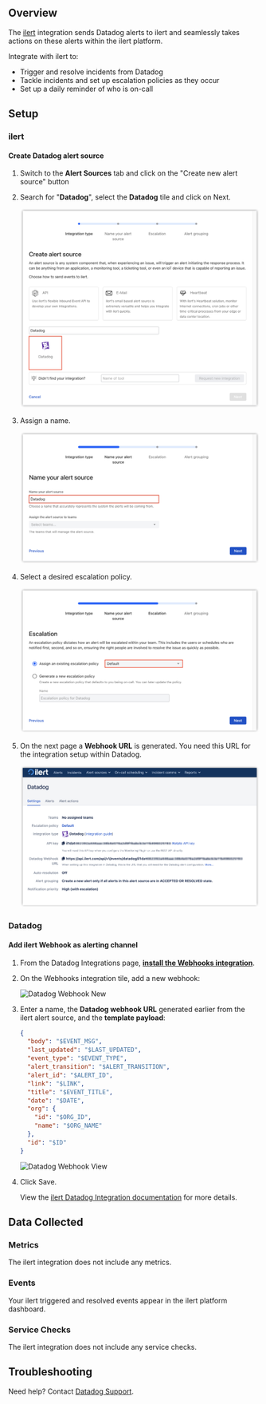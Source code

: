 ## Overview

The [ilert][1] integration sends Datadog alerts to ilert and seamlessly takes actions on these alerts within the ilert platform.

Integrate with ilert to:

- Trigger and resolve incidents from Datadog
- Tackle incidents and set up escalation policies as they occur
- Set up a daily reminder of who is on-call

## Setup

### ilert

#### Create Datadog alert source

1. Switch to the **Alert Sources** tab and click on the "Create new alert source" button

2. Search for "**Datadog**", select the **Datadog** tile and click on Next.

   ![ilert Alert Source New][2]

3. Assign a name.

   ![ilert Alert Source New 2][10]

4. Select a desired escalation policy.

   ![ilert Alert Source New 3][11]

5. On the next page a **Webhook URL** is generated. You need this URL for the integration setup within Datadog.

   ![ilert Alert Source View][3]

### Datadog

#### Add ilert Webhook as alerting channel

1. From the Datadog Integrations page, [**install the Webhooks integration**][8].
2. On the Webhooks integration tile, add a new webhook:

   ![Datadog Webhook New][4]

3. Enter a name, the **Datadog webhook URL** generated earlier from the ilert alert source, and the **template payload**:

   ```json
   {
     "body": "$EVENT_MSG",
     "last_updated": "$LAST_UPDATED",
     "event_type": "$EVENT_TYPE",
     "alert_transition": "$ALERT_TRANSITION",
     "alert_id": "$ALERT_ID",
     "link": "$LINK",
     "title": "$EVENT_TITLE",
     "date": "$DATE",
     "org": {
       "id": "$ORG_ID",
       "name": "$ORG_NAME"
     },
     "id": "$ID"
   }
   ```

   ![Datadog Webhook View][5]

4. Click Save.

   View the [ilert Datadog Integration documentation][6] for more details.

## Data Collected

### Metrics

The ilert integration does not include any metrics.

### Events

Your ilert triggered and resolved events appear in the ilert platform dashboard.

### Service Checks

The ilert integration does not include any service checks.

## Troubleshooting

Need help? Contact [Datadog Support][7].

[1]: https://www.ilert.com/?utm_medium=organic&utm_source=integration&utm_campaign=datadog
[2]: https://raw.githubusercontent.com/DataDog/integrations-extras/master/ilert/images/datadog-alert-source-new.png
[3]: https://raw.githubusercontent.com/DataDog/integrations-extras/master/ilert/images/datadog-alert-source-view.png
[4]: https://raw.githubusercontent.com/DataDog/integrations-extras/master/ilert/images/datadog-webhook-new.png
[5]: https://raw.githubusercontent.com/DataDog/integrations-extras/master/ilert/images/datadog-webhook-view.png
[6]: https://docs.ilert.com/integrations/datadog?utm_medium=organic&utm_source=integration&utm_campaign=datadog
[7]: https://docs.datadoghq.com/help/
[8]: https://app.datadoghq.com/integrations/webhooks
[9]: https://docs.ilert.com/incident-comms-and-status-pages/metrics/import-metrics-from-datadog
[10]: https://raw.githubusercontent.com/DataDog/integrations-extras/master/ilert/images/datadog-alert-source-new-2.png
[11]: https://raw.githubusercontent.com/DataDog/integrations-extras/master/ilert/images/datadog-alert-source-new-3.png
